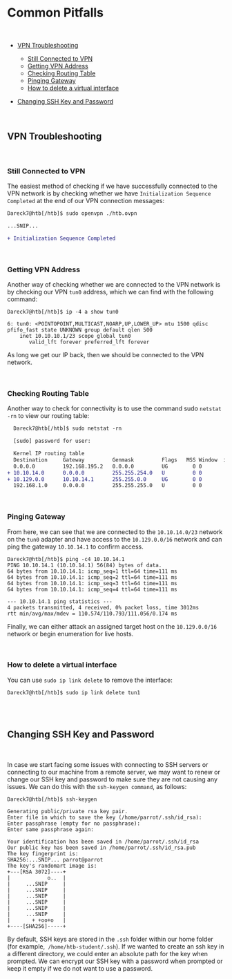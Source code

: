 # Common Pitfalls

<br>

- [VPN Troubleshooting](#vpn-troubleshooting)

    - [Still Connected to VPN](#still-connected-to-vpn)
    - [Getting VPN Address](#getting-vpn-address)
    - [Checking Routing Table](#checking-routing-table)
    - [Pinging Gateway](#pinging-gateway)
    - [How to delete a virtual interface](#how-to-delete-a-virtual-interface)

- [Changing SSH Key and Password](#changing-ssh-key-and-password)

<br>

## VPN Troubleshooting
<br>

### Still Connected to VPN

The easiest method of checking if we have successfully connected to the VPN network is by checking whether we have `Initialization Sequence Completed` at the end of our VPN connection messages:
```diff
Dareck7@htb[/htb]$ sudo openvpn ./htb.ovpn

...SNIP...

+ Initialization Sequence Completed
```
<br>

### Getting VPN Address

Another way of checking whether we are connected to the VPN network is by checking our VPN `tun0` address, which we can find with the following command:
```
Dareck7@htb[/htb]$ ip -4 a show tun0

6: tun0: <POINTOPOINT,MULTICAST,NOARP,UP,LOWER_UP> mtu 1500 qdisc pfifo_fast state UNKNOWN group default qlen 500
    inet 10.10.10.1/23 scope global tun0
       valid_lft forever preferred_lft forever
 ```
 As long we get our IP back, then we should be connected to the VPN network.
 
 <br>
 
 ### Checking Routing Table

Another way to check for connectivity is to use the command sudo `netstat -rn` to view our routing table:
```diff
  Dareck7@htb[/htb]$ sudo netstat -rn

  [sudo] password for user: 

  Kernel IP routing table
  Destination     Gateway         Genmask         Flags   MSS Window  irtt Iface
  0.0.0.0         192.168.195.2   0.0.0.0         UG        0 0          0 eth0
+ 10.10.14.0      0.0.0.0         255.255.254.0   U         0 0          0 tun0
+ 10.129.0.0      10.10.14.1      255.255.0.0     UG        0 0          0 tun0
  192.168.1.0     0.0.0.0         255.255.255.0   U         0 0          0 eth0
```
<br>

### Pinging Gateway

From here, we can see that we are connected to the `10.10.14.0/23` network on the `tun0` adapter and have access to the `10.129.0.0/16` network and can ping the gateway `10.10.14.1` to confirm access.
```
Dareck7@htb[/htb]$ ping -c4 10.10.14.1
PING 10.10.14.1 (10.10.14.1) 56(84) bytes of data.
64 bytes from 10.10.14.1: icmp_seq=1 ttl=64 time=111 ms
64 bytes from 10.10.14.1: icmp_seq=2 ttl=64 time=111 ms
64 bytes from 10.10.14.1: icmp_seq=3 ttl=64 time=111 ms
64 bytes from 10.10.14.1: icmp_seq=4 ttl=64 time=111 ms

--- 10.10.14.1 ping statistics ---
4 packets transmitted, 4 received, 0% packet loss, time 3012ms
rtt min/avg/max/mdev = 110.574/110.793/111.056/0.174 ms
```
Finally, we can either attack an assigned target host on the `10.129.0.0/16` network or begin enumeration for live hosts.

<br>

### How to delete a virtual interface

You can use `sudo ip link delete` to remove the interface:
```
Dareck7@htb[/htb]$ sudo ip link delete tun1
```

<br>
<br>

## Changing SSH Key and Password
<br>

In case we start facing some issues with connecting to SSH servers or connecting to our machine from a remote server, we may want to renew or change our SSH key and password to make sure they are not causing any issues. We can do this with the `ssh-keygen command`, as follows:

```
Dareck7@htb[/htb]$ ssh-keygen

Generating public/private rsa key pair.
Enter file in which to save the key (/home/parrot/.ssh/id_rsa): 
Enter passphrase (empty for no passphrase):
Enter same passphrase again:

Your identification has been saved in /home/parrot/.ssh/id_rsa
Our public key has been saved in /home/parrot/.ssh/id_rsa.pub
The key fingerprint is:
SHA256:...SNIP... parrot@parrot
The key's randomart image is:
+---[RSA 3072]----+
|            o..  |
|     ...SNIP     |
|     ...SNIP     |
|     ...SNIP     |
|     ...SNIP     |
|     ...SNIP     |
|     ...SNIP     |
|       + +oo+o   |
+----[SHA256]-----+
```

By default, SSH keys are stored in the `.ssh` folder within our home folder (for example,` /home/htb-student/.ssh`). If we wanted to create an ssh key in a different directory, we could enter an absolute path for the key when prompted. We can encrypt our SSH key with a password when prompted or keep it empty if we do not want to use a password.
